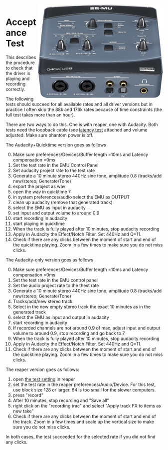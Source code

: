 <img align="right" width="400" src="E-MU_0404_USB.jpg"/>



Acceptance Test
===================

This describes the procedure to check that the driver is playing and recording correctly.

The following tests should succeed for all available rates and all driver versions but in practice I often skip the 88k and 176k rates because of time constraints (the full test takes more than an hour).

There are two ways to do this. One is with reaper, one with Audacity. Both tests need the loopback cable (see <a href="Latency.md">latency test</a> attached and volume adjusted. Make sure phantom power is off.

The Audacity+Quicktime version goes as follows

0. Make sure preferences/Devices/Buffer length =10ms and Latency compensation =0ms
1. Set the test rate in the EMU Control Panel
2. Set audacity project rate to the test rate
3. Generate a 10 minute stereo 440Hz sine tone, amplitude 0.8 (tracks/add new/stereo; Generate/Tone)
4. export the project as wav
5. open the wav in quicktime 7
6. in system preferences/audio select the EMU as OUTPUT
7. clean up audacity (remove that generated track)
8. select the EMU as input in audacity 
9. set input and output volume to around 0.9
10. start recording in audacity
11. start playing in quicktime
12. When the track is fully played after 10 minutes, stop audacity recording
13. Apply in Audacity the Effect/Notch Filter. Set 440Hz and Q=11. 
14. Check if there are any clicks between the moment of start and end of the quicktime playing. Zoom in a few times to make sure you do not miss clicks.

The Audacity-only version goes as follows

0. Make sure preferences/Devices/Buffer length =10ms and Latency compensation =0ms
1. Set the test rate in the EMU control panel
2. Set the audio project rate to the thest rate
3. Generate a 10 minute stereo 440Hz sine tone, amplitude 0.8 (tracks/add new/stereo; Generate/Tone)
4. Tracks/add/new stereo track
5. Select in the new empty stereo track the exact 10 minutes as in the generated track 
6. select the EMU as input and output in audacity 
7. start recording in audacity
8. If recorded channels are not around 0.9 of max, adjust  input and output volume to around 0.9, stop recording and go back to 7
9. When the track is fully played after 10 minutes, stop audacity recording
10. Apply in Audacity the Effect/Notch Filter. Set 440Hz and Q=11. 
11. Check if there are any clicks between the moment of start and end of the quicktime playing. Zoom in a few times to make sure you do not miss clicks.

The reaper version goes as follows:

1. open <a href="sinetest.RPP">the test setting</a> in reaper
2. set the test rate in the reaper preferences/Audio/Device. For this test, use block size 128 or larger. 64 is too small for the slower computers.
3. press "record"
4. After 10 minutes, stop recording and "Save all"
5. right click on the "recording trac" and select "Apply track FX to items as new take"
6. Check if there are any clicks between the moment of start and end of the track. Zoom in a few times and scale up the vertical size to make sure you do not miss clicks.

In both cases, the test succeeded for the selected rate if you did not find any clicks.

